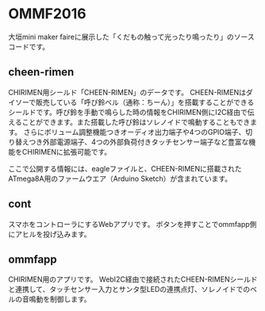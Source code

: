 # OMMF2016 

大垣mini maker faireに展示した「くだもの触って光ったり鳴ったり」のソースコードです。

## cheen-rimen

CHIRIMEN用シールド「CHEEN-RIMEN」のデータです。
CHEEN-RIMENはダイソーで販売している「呼び鈴ベル（通称：ちーん）」を搭載することができるシールドです。呼び鈴を手動で鳴らした時の情報をCHIRIMEN側にI2C経由で伝えることができます。また搭載した呼び鈴はソレノイドで鳴動することもできます。
さらにボリューム調整機能つきオーディオ出力端子や4つのGPIO端子、切り替えつき外部電源端子、4つの外部負荷付きタッチセンサー端子など豊富な機能をCHIRIMENに拡張可能です。

ここで公開する情報には、eagleファイルと、CHEEN-RIMENに搭載されたATmega8A用のファームウエア（Arduino Sketch）が含まれています。

## cont

スマホをコントローラにするWebアプリです。
ボタンを押すことでommfapp側にアヒルを投げ込みます。

## ommfapp

CHIRIMEN用のアプリです。
WebI2C経由で接続されたCHEEN-RIMENシールドと連携して、タッチセンサー入力とサンタ型LEDの連携点灯、ソレノイドでのベルの音鳴動を制御します。


